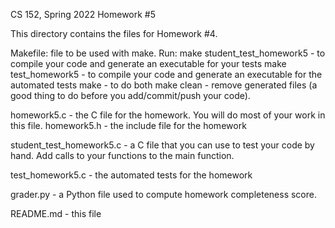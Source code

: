 CS 152, Spring 2022
Homework #5

This directory contains the files for Homework #4.

Makefile: file to be used with make.  Run:
  make student_test_homework5 - to compile your code and generate an executable for your tests
  make test_homework5 - to compile your code and generate an executable for the automated tests
  make - to do both
  make clean - remove generated files  (a good thing to do before you add/commit/push
    your code).

homework5.c - the C file for the homework.  You will do most of your work in this file.
homework5.h - the include file for the homework

student_test_homework5.c - a C file that you can use to test your code by
  hand. Add calls to your functions to the main function.

test_homework5.c - the automated tests for the homework

grader.py - a Python file used to compute homework completeness score.

README.md - this file
